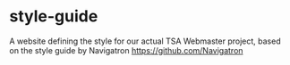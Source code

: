 # style-guide
A website defining the style for our actual TSA Webmaster project, based on the style guide by Navigatron https://github.com/Navigatron
